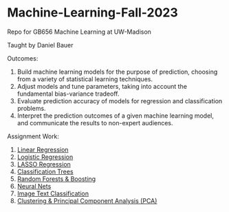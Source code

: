 # Machine-Learning-Fall-2023
Repo for GB656 Machine Learning at UW-Madison

Taught by Daniel Bauer

Outcomes:
1. Build machine learning models for the purpose of prediction, choosing from a variety of statistical learning techniques.
2. Adjust models and tune parameters, taking into account the fundamental bias-variance tradeoff.
3. Evaluate prediction accuracy of models for regression and classification problems.
4. Interpret the prediction outcomes of a given machine learning model, and communicate the results to non-expert audiences.

Assignment Work:
1. [Linear Regression](https://github.com/anniechen0506/Machine-Learning-Fall-2023/blob/main/1_Linear%20Regression.ipynb)
2. [Logistic Regression](https://github.com/anniechen0506/Machine-Learning-Fall-2023/blob/main/2_Logistic_Regression.ipynb)
3. [LASSO Regression](https://github.com/anniechen0506/Machine-Learning-Fall-2023/blob/main/3_LASSO_Regression.ipynb)
4. [Classification Trees](https://github.com/anniechen0506/Machine-Learning-Fall-2023/blob/main/4_Classification_Trees.ipynb)
5. [Random Forests & Boosting](https://github.com/anniechen0506/Machine-Learning-Fall-2023/blob/main/5_Random_Forests_%26_Boosting.ipynb)
6. [Neural Nets](https://github.com/anniechen0506/Machine-Learning-Fall-2023/blob/main/6_Neural_Nets.ipynb)
7. [Image Text Classification](https://github.com/anniechen0506/Machine-Learning-Fall-2023/blob/main/7_Image_Text_Classification.ipynb)
8. [Clustering & Principal Component Analysis (PCA)](https://github.com/anniechen0506/Machine-Learning-Fall-2023/blob/main/8_WineData_Clustering_%26_PCA.ipynb)

